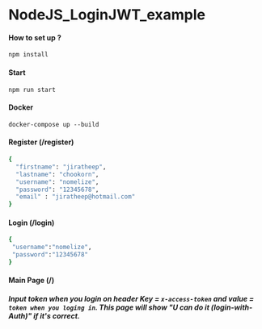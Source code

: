 # NodeJS_LoginJWT_example
#### How to set up ?
<code>npm install</code>
#### Start
<code>npm run start</code>
#### Docker
<code>docker-compose up --build</code>

#### Register (/register)
``` bash
{
  "firstname": "jiratheep",
  "lastname": "chookorn",
  "username": "nomelize",
  "password": "12345678",
  "email" : "jiratheep@hotmail.com"
}
```

#### Login (/login)
``` bash
{
 "username":"nomelize",
 "password":"12345678"
}
```
#### Main Page (/)
##### Input token when you login on header Key = <code>x-access-token</code> and value = <code>token when you loging in</code>. This page will show "U can do it (login-with-Auth)" if it's correct. 


